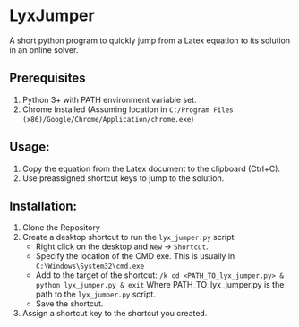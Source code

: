 # LyxJumper
A short python program to quickly jump from a Latex equation to its solution in an online solver.

## Prerequisites
1. Python 3+ with PATH environment variable set. 
2. Chrome Installed (Assuming location in `C:/Program Files (x86)/Google/Chrome/Application/chrome.exe`)
## Usage:
1. Copy the equation from the Latex document to the clipboard (Ctrl+C).
2. Use preassigned shortcut keys to jump to the solution.

## Installation:
1. Clone the Repository
2. Create a desktop shortcut to run the `lyx_jumper.py` script:
    - Right click on the desktop and  `New` -> `Shortcut`.
    - Specify the location of the CMD exe. This is usually in `C:\Windows\System32\cmd.exe`
    - Add to the target of the shortcut: `/k cd <PATH_TO_lyx_jumper.py> & python lyx_jumper.py & exit`   Where PATH_TO_lyx_jumper.py is the path to the `lyx_jumper.py` script.
    - Save the shortcut.
3. Assign a shortcut key to the shortcut you created.
